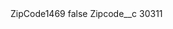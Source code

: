 <?xml version="1.0" encoding="UTF-8"?>
<CustomMetadata xmlns="http://soap.sforce.com/2006/04/metadata" xmlns:xsi="http://www.w3.org/2001/XMLSchema-instance" xmlns:xsd="http://www.w3.org/2001/XMLSchema">
    <label>ZipCode1469</label>
    <protected>false</protected>
    <values>
        <field>Zipcode__c</field>
        <value xsi:type="xsd:string">30311</value>
    </values>
</CustomMetadata>
